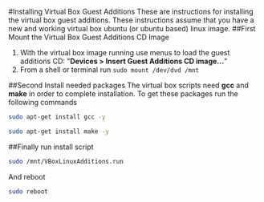 #Installing Virtual Box Guest Additions
These are instructions for installing the virtual box guest additions. These instructions assume that you have a new and working virtual box ubuntu (or ubuntu based) linux image.
##First Mount the Virtual Box Guest Additions CD Image
1. With the virtual box image running use menus to load the guest additions CD: "**Devices > Insert Guest Additions CD image...**"
1. From a shell or terminal run `sudo mount /dev/dvd /mnt`

##Second Install needed packages
The virtual box scripts need **gcc** and **make** in order to complete installation. To get these packages run the following commands
```bash
sudo apt-get install gcc -y
```
```bash
sudo apt-get install make -y
```
##Finally run install script
```bash
sudo /mnt/VBoxLinuxAdditions.run
```
And reboot
```bash
sudo reboot
```
